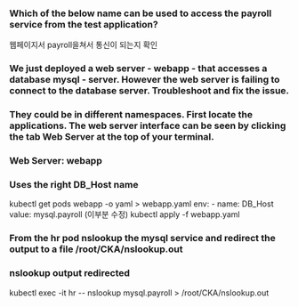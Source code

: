 ### Which of the below name can be used to access the payroll service from the test application?
웹페이지서 payroll을쳐서 통신이 되는지 확인 

### We just deployed a web server - webapp - that accesses a database mysql - server. However the web server is failing to connect to the database server. Troubleshoot and fix the issue.
### They could be in different namespaces. First locate the applications. The web server interface can be seen by clicking the tab Web Server at the top of your terminal.
### Web Server: webapp
### Uses the right DB_Host name
kubectl get pods webapp -o yaml > webapp.yaml
        env:
        - name: DB_Host
          value: mysql.payroll (이부분 수정)
kubectl apply -f webapp.yaml

### From the hr pod nslookup the mysql service and redirect the output to a file /root/CKA/nslookup.out
### nslookup output redirected
kubectl exec -it hr -- nslookup mysql.payroll > /root/CKA/nslookup.out
